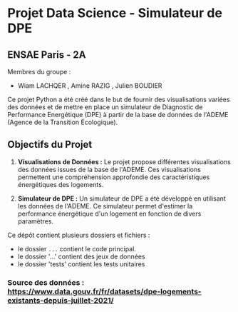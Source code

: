 # Projet Data Science - Simulateur de DPE
## ENSAE Paris - 2A

Membres du groupe : 
- Wiam LACHQER , Amine RAZIG , Julien BOUDIER

Ce projet Python a été créé dans le but de fournir des visualisations variées des données et de mettre en place un simulateur de Diagnostic de Performance Energétique (DPE) à partir de la base de données de l'ADEME (Agence de la Transition Écologique).

## Objectifs du Projet

1. **Visualisations de Données :** Le projet propose différentes visualisations des données issues de la base de l'ADEME. Ces visualisations permettent une compréhension approfondie des caractéristiques énergétiques des logements.

2. **Simulateur de DPE :** Un simulateur de DPE a été développé en utilisant les données de l'ADEME. Ce simulateur permet d'estimer la performance énergétique d'un logement en fonction de divers paramètres.

Ce dépôt contient plusieurs dossiers et fichiers : 
- le dossier `...` contient le code principal. 
- le dossier '...' contient des jeux de données
- le dossier 'tests' contient les tests unitaires
  
### Source des données : https://www.data.gouv.fr/fr/datasets/dpe-logements-existants-depuis-juillet-2021/
